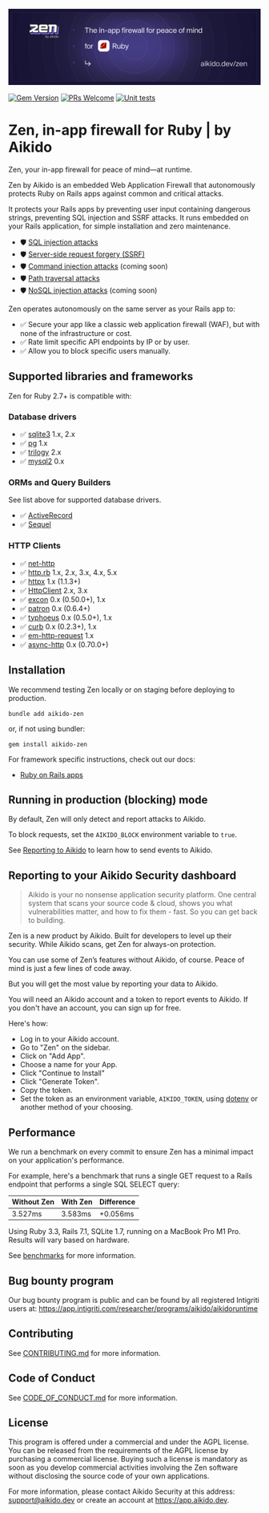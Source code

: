 ![Zen by Aikido for Ruby](./docs/banner.svg)

[![Gem Version](https://badge.fury.io/rb/aikido-zen.svg?icon=si%3Arubygems&style=flat)](https://badge.fury.io/rb/aikido-zen)
[![PRs Welcome](https://img.shields.io/badge/PRs-welcome-brightgreen.svg)](http://makeapullrequest.com)
[![Unit tests](https://github.com/AikidoSec/firewall-ruby/actions/workflows/main.yml/badge.svg)](https://github.com/AikidoSec/firewall-ruby/actions/workflows/main.yml)

# Zen, in-app firewall for Ruby | by Aikido

Zen, your in-app firewall for peace of mind—at runtime.

Zen by Aikido is an embedded Web Application Firewall that autonomously protects
Ruby on Rails apps against common and critical attacks.

It protects your Rails apps by preventing user input containing dangerous
strings, preventing SQL injection and SSRF attacks. It runs embedded on your
Rails application, for simple installation and zero maintenance.

* 🛡️ [SQL injection attacks](https://www.aikido.dev/blog/the-state-of-sql-injections)
* 🛡️ [Server-side request forgery (SSRF)](https://github.com/AikidoSec/firewall-node/blob/main/docs/ssrf.md)
* 🛡️ [Command injection attacks](https://www.aikido.dev/blog/command-injection-in-2024-unpacked) (coming soon)
* 🛡️ [Path traversal attacks](https://owasp.org/www-community/attacks/Path_Traversal)
* 🛡️ [NoSQL injection attacks](https://www.aikido.dev/blog/web-application-security-vulnerabilities) (coming soon)

Zen operates autonomously on the same server as your Rails app to:

* ✅ Secure your app like a classic web application firewall (WAF), but with none of the infrastructure or cost.
* ✅ Rate limit specific API endpoints by IP or by user.
* ✅ Allow you to block specific users manually.

## Supported libraries and frameworks

Zen for Ruby 2.7+ is compatible with:

### Database drivers

* ✅ [sqlite3](https://github.com/sparklemotion/sqlite3-ruby) 1.x, 2.x
* ✅ [pg](https://github.com/ged/ruby-pg) 1.x
* ✅ [trilogy](https://github.com/trilogy-libraries/trilogy) 2.x
* ✅ [mysql2](https://github.com/brianmario/mysql2) 0.x

### ORMs and Query Builders

See list above for supported database drivers.

* ✅ [ActiveRecord](https://github.com/rails/rails)
* ✅ [Sequel](https://github.com/jeremyevans/sequel)

### HTTP Clients

* ✅ [net-http](https://github.com/ruby/net-http)
* ✅ [http.rb](https://github.com/httprb/http) 1.x, 2.x, 3.x, 4.x, 5.x
* ✅ [httpx](https://gitlab.com/os85/httpx) 1.x (1.1.3+)
* ✅ [HttpClient](https://github.com/nahi/httpclient) 2.x, 3.x
* ✅ [excon](https://github.com/excon/excon) 0.x (0.50.0+), 1.x
* ✅ [patron](https://github.com/toland/patron) 0.x (0.6.4+)
* ✅ [typhoeus](https://github.com/typhoeus/typhoeus) 0.x (0.5.0+), 1.x
* ✅ [curb](https://github.com/taf2/curb) 0.x (0.2.3+), 1.x
* ✅ [em-http-request](https://github.com/igrigorik/em-http-request) 1.x
* ✅ [async-http](https://github.com/igrigorik/em-http-request) 0.x (0.70.0+)

## Installation

We recommend testing Zen locally or on staging before deploying to production.

```
bundle add aikido-zen
```

or, if not using bundler:

```
gem install aikido-zen
```

For framework specific instructions, check out our docs:

* [Ruby on Rails apps](docs/rails.md)

## Running in production (blocking) mode

By default, Zen will only detect and report attacks to Aikido.

To block requests, set the `AIKIDO_BLOCK` environment variable to `true`.

See [Reporting to Aikido](#reporting-to-your-aikido-security-dashboard) to learn
how to send events to Aikido.

## Reporting to your Aikido Security dashboard

> Aikido is your no nonsense application security platform. One central system
> that scans your source code & cloud, shows you what vulnerabilities matter,
> and how to fix them - fast. So you can get back to building.

Zen is a new product by Aikido. Built for developers to level up their security.
While Aikido scans, get Zen for always-on protection.

You can use some of Zen’s features without Aikido, of course. Peace of mind is
just a few lines of code away.

But you will get the most value by reporting your data to Aikido.

You will need an Aikido account and a token to report events to Aikido. If you
don't have an account, you can sign up for free.

Here's how:

* Log in to your Aikido account.
* Go to "Zen" on the sidebar.
* Click on "Add App".
* Choose a name for your App.
* Click "Continue to Install"
* Click "Generate Token".
* Copy the token.
* Set the token as an environment variable, `AIKIDO_TOKEN`, using
  [dotenv](https://github.com/bkeepers/dotenv) or another method
  of your choosing.

## Performance

We run a benchmark on every commit to ensure Zen has a minimal impact on your
application's performance.

For example, here's a benchmark that runs a single GET request to a Rails
endpoint that performs a single SQL SELECT query:

| Without Zen      | With Zen      | Difference    |
|------------------|---------------|---------------|
| 3.527ms          | 3.583ms       | +0.056ms      |

Using Ruby 3.3, Rails 7.1, SQLite 1.7, running on a MacBook Pro M1 Pro. Results
will vary based on hardware.

See [benchmarks](benchmarks) for more information.

## Bug bounty program

Our bug bounty program is public and can be found by all registered Intigriti
users at: https://app.intigriti.com/researcher/programs/aikido/aikidoruntime

## Contributing

See [CONTRIBUTING.md](.github/CONTRIBUTING.md) for more information.

## Code of Conduct

See [CODE_OF_CONDUCT.md](.github/CODE_OF_CONDUCT.md) for more information.

## License

This program is offered under a commercial and under the AGPL license. You can
be released from the requirements of the AGPL license by purchasing a commercial
license. Buying such a license is mandatory as soon as you develop commercial
activities involving the Zen software without disclosing the source code of your
own applications.

For more information, please contact Aikido Security at this address:
support@aikido.dev or create an account at https://app.aikido.dev.
